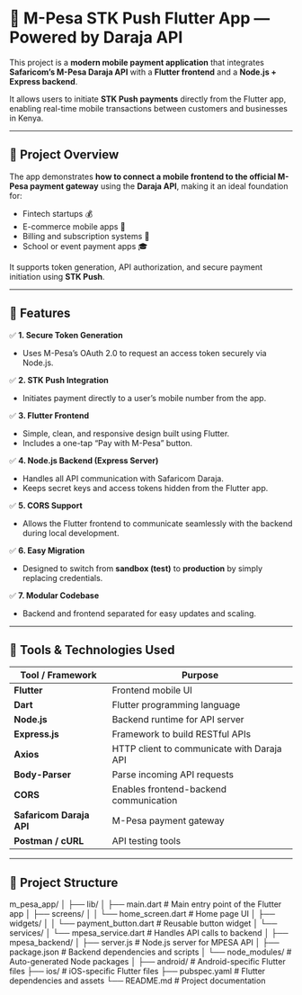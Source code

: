 # 💸 M-Pesa STK Push Flutter App — Powered by Daraja API

This project is a **modern mobile payment application** that integrates **Safaricom’s M-Pesa Daraja API** with a **Flutter frontend** and a **Node.js + Express backend**.

It allows users to initiate **STK Push payments** directly from the Flutter app, enabling real-time mobile transactions between customers and businesses in Kenya.

---

## 🧠 Project Overview

The app demonstrates **how to connect a mobile frontend to the official M-Pesa payment gateway** using the **Daraja API**, making it an ideal foundation for:
- Fintech startups 💰  
- E-commerce mobile apps 🛒  
- Billing and subscription systems 📱  
- School or event payment apps 🎓  

It supports token generation, API authorization, and secure payment initiation using **STK Push**.

---

## 🌟 Features

✅ **1. Secure Token Generation**
- Uses M-Pesa’s OAuth 2.0 to request an access token securely via Node.js.

✅ **2. STK Push Integration**
- Initiates payment directly to a user’s mobile number from the app.

✅ **3. Flutter Frontend**
- Simple, clean, and responsive design built using Flutter.
- Includes a one-tap “Pay with M-Pesa” button.

✅ **4. Node.js Backend (Express Server)**
- Handles all API communication with Safaricom Daraja.
- Keeps secret keys and access tokens hidden from the Flutter app.

✅ **5. CORS Support**
- Allows the Flutter frontend to communicate seamlessly with the backend during local development.

✅ **6. Easy Migration**
- Designed to switch from **sandbox (test)** to **production** by simply replacing credentials.

✅ **7. Modular Codebase**
- Backend and frontend separated for easy updates and scaling.

---

## 🧰 Tools & Technologies Used

| Tool / Framework | Purpose |
|------------------|----------|
| **Flutter** | Frontend mobile UI |
| **Dart** | Flutter programming language |
| **Node.js** | Backend runtime for API server |
| **Express.js** | Framework to build RESTful APIs |
| **Axios** | HTTP client to communicate with Daraja API |
| **Body-Parser** | Parse incoming API requests |
| **CORS** | Enables frontend-backend communication |
| **Safaricom Daraja API** | M-Pesa payment gateway |
| **Postman / cURL** | API testing tools |

---

## 🧩 Project Structure

m_pesa_app/
│
├── lib/
│ ├── main.dart # Main entry point of the Flutter app
│ ├── screens/
│ │ └── home_screen.dart # Home page UI
│ ├── widgets/
│ │ └── payment_button.dart # Reusable button widget
│ └── services/
│ └── mpesa_service.dart # Handles API calls to backend
│
├── mpesa_backend/
│ ├── server.js # Node.js server for MPESA API
│ ├── package.json # Backend dependencies and scripts
│ └── node_modules/ # Auto-generated Node packages
│
├── android/ # Android-specific Flutter files
├── ios/ # iOS-specific Flutter files
├── pubspec.yaml # Flutter dependencies and assets
└── README.md # Project documentation
